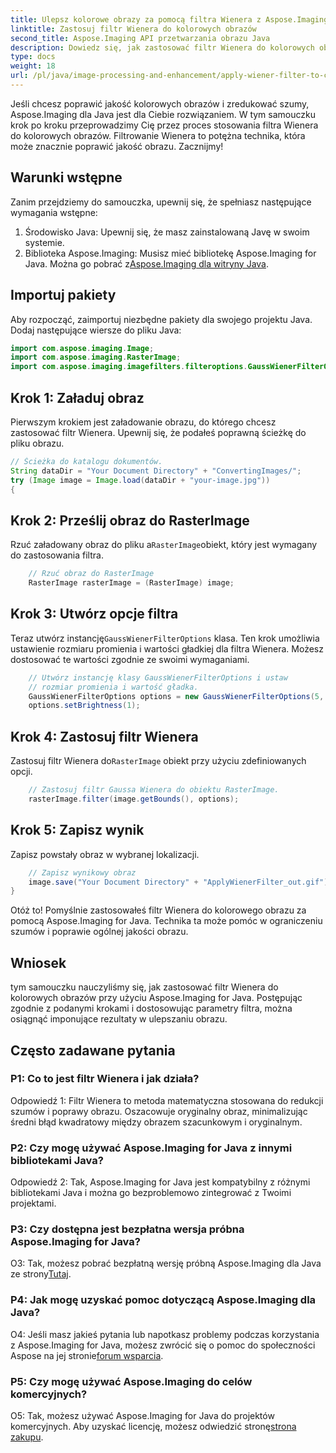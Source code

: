 ```yaml
---
title: Ulepsz kolorowe obrazy za pomocą filtra Wienera z Aspose.Imaging dla Java
linktitle: Zastosuj filtr Wienera do kolorowych obrazów
second_title: Aspose.Imaging API przetwarzania obrazu Java
description: Dowiedz się, jak zastosować filtr Wienera do kolorowych obrazów w Javie przy użyciu Aspose.Imaging for Java. Bez wysiłku poprawiaj jakość obrazu i redukuj szumy.
type: docs
weight: 18
url: /pl/java/image-processing-and-enhancement/apply-wiener-filter-to-colored-images/
---
```

Jeśli chcesz poprawić jakość kolorowych obrazów i zredukować szumy, Aspose.Imaging dla Java jest dla Ciebie rozwiązaniem. W tym samouczku krok po kroku przeprowadzimy Cię przez proces stosowania filtra Wienera do kolorowych obrazów. Filtrowanie Wienera to potężna technika, która może znacznie poprawić jakość obrazu. Zacznijmy!

## Warunki wstępne

Zanim przejdziemy do samouczka, upewnij się, że spełniasz następujące wymagania wstępne:

1. Środowisko Java: Upewnij się, że masz zainstalowaną Javę w swoim systemie.
2.  Biblioteka Aspose.Imaging: Musisz mieć bibliotekę Aspose.Imaging for Java. Można go pobrać z[Aspose.Imaging dla witryny Java](https://releases.aspose.com/imaging/java/).

## Importuj pakiety

Aby rozpocząć, zaimportuj niezbędne pakiety dla swojego projektu Java. Dodaj następujące wiersze do pliku Java:

```java
import com.aspose.imaging.Image;
import com.aspose.imaging.RasterImage;
import com.aspose.imaging.imagefilters.filteroptions.GaussWienerFilterOptions;
```

## Krok 1: Załaduj obraz

Pierwszym krokiem jest załadowanie obrazu, do którego chcesz zastosować filtr Wienera. Upewnij się, że podałeś poprawną ścieżkę do pliku obrazu.

```java
// Ścieżka do katalogu dokumentów.
String dataDir = "Your Document Directory" + "ConvertingImages/";
try (Image image = Image.load(dataDir + "your-image.jpg"))
{
```

## Krok 2: Prześlij obraz do RasterImage

 Rzuć załadowany obraz do pliku a`RasterImage`obiekt, który jest wymagany do zastosowania filtra.

```java
    // Rzuć obraz do RasterImage
    RasterImage rasterImage = (RasterImage) image;
```

## Krok 3: Utwórz opcje filtra

 Teraz utwórz instancję`GaussWienerFilterOptions` klasa. Ten krok umożliwia ustawienie rozmiaru promienia i wartości gładkiej dla filtra Wienera. Możesz dostosować te wartości zgodnie ze swoimi wymaganiami.

```java
    // Utwórz instancję klasy GaussWienerFilterOptions i ustaw
    // rozmiar promienia i wartość gładka.
    GaussWienerFilterOptions options = new GaussWienerFilterOptions(5, 1.5);
    options.setBrightness(1);
```

## Krok 4: Zastosuj filtr Wienera

 Zastosuj filtr Wienera do`RasterImage` obiekt przy użyciu zdefiniowanych opcji.

```java
    // Zastosuj filtr Gaussa Wienera do obiektu RasterImage.
    rasterImage.filter(image.getBounds(), options);
```

## Krok 5: Zapisz wynik

Zapisz powstały obraz w wybranej lokalizacji.

```java
    // Zapisz wynikowy obraz
    image.save("Your Document Directory" + "ApplyWienerFilter_out.gif");
}
```

Otóż to! Pomyślnie zastosowałeś filtr Wienera do kolorowego obrazu za pomocą Aspose.Imaging for Java. Technika ta może pomóc w ograniczeniu szumów i poprawie ogólnej jakości obrazu.

## Wniosek

tym samouczku nauczyliśmy się, jak zastosować filtr Wienera do kolorowych obrazów przy użyciu Aspose.Imaging for Java. Postępując zgodnie z podanymi krokami i dostosowując parametry filtra, można osiągnąć imponujące rezultaty w ulepszaniu obrazu.

## Często zadawane pytania

### P1: Co to jest filtr Wienera i jak działa?

Odpowiedź 1: Filtr Wienera to metoda matematyczna stosowana do redukcji szumów i poprawy obrazu. Oszacowuje oryginalny obraz, minimalizując średni błąd kwadratowy między obrazem szacunkowym i oryginalnym.

### P2: Czy mogę używać Aspose.Imaging for Java z innymi bibliotekami Java?

Odpowiedź 2: Tak, Aspose.Imaging for Java jest kompatybilny z różnymi bibliotekami Java i można go bezproblemowo zintegrować z Twoimi projektami.

### P3: Czy dostępna jest bezpłatna wersja próbna Aspose.Imaging for Java?

 O3: Tak, możesz pobrać bezpłatną wersję próbną Aspose.Imaging dla Java ze strony[Tutaj](https://releases.aspose.com/).

### P4: Jak mogę uzyskać pomoc dotyczącą Aspose.Imaging dla Java?

 O4: Jeśli masz jakieś pytania lub napotkasz problemy podczas korzystania z Aspose.Imaging for Java, możesz zwrócić się o pomoc do społeczności Aspose na jej stronie[forum wsparcia](https://forum.aspose.com/).

### P5: Czy mogę używać Aspose.Imaging do celów komercyjnych?

O5: Tak, możesz używać Aspose.Imaging for Java do projektów komercyjnych. Aby uzyskać licencję, możesz odwiedzić stronę[strona zakupu](https://purchase.aspose.com/buy).